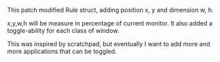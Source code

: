 This patch modified Rule struct, adding position x, y and dimension w, h.


x,y,w,h will be measure in percentage of current monitor.
It also added a toggle-ability for each class of window.

This was inspired by scratchpad, but eventually I want to add more and more
applications that can be toggled.
